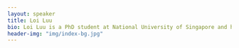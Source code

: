 ```yaml
---
layout: speaker
title: Loi Luu 
bio: Loi Luu is a PhD student at National University of Singapore and has been doing cutting-edge research on cryptocurrency. His research has been published in several top-tier conferences like the 22nd ACM Conference on Computer and Communications Security (CCS 2015), the 28th IEEE Computer Security Foundations Symposium (CSF 2015).
header-img: "img/index-bg.jpg"
---
```

